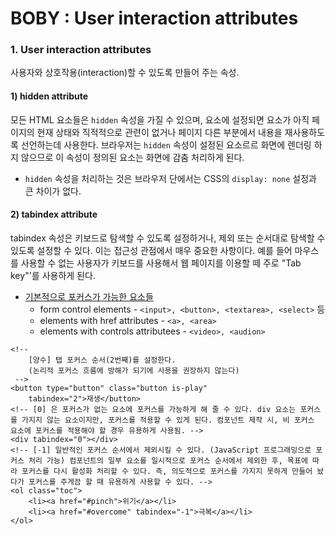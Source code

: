 # BOBY : User interaction attributes

### 1. User interaction attributes

 사용자와 상호작용\(interaction\)할 수 있도록 만들어 주는 속성.

#### 1\) hidden attribute

모든 HTML 요소들은 `hidden` 속성을 가질 수 있으며, 요소에 설정되면 요소가 아직 페이지의 현재 상태와 직적적으로 관련이 없거나 페이지 다른 부분에서 내용을 재사용하도록 선언하는데 사용한다. 브라우저는 `hidden` 속성이 설정된 요소르르 화면에 렌더링 하지 않으므로 이 속성이 정의된 요소는 화면에 감춤 처리하게 된다.

* `hidden` 속성을 처리하는 것은 브라우저 단에서는 CSS의 `display: none` 설정과 큰 차이가 없다.

#### 2\) tabindex attribute

tabindex 속성은 키보드로 탐색할 수 있도록 설정하거나, 제외 또는 순서대로 탐색할 수 있도록 설정할 수 있다. 이는 접근성 관점에서 매우 중요한 사항이다. 예를 들어 마우스를 사용할 수 없는 사용자가 키보드를 사용해서 웹 페이지를 이용할 떼 주로 "Tab key"'를 사용하게 된다.

* [기본적으로 포커스가 가능한 요소](https://allyjs.io/data-tables/focusable.html)[들](https://allyjs.io/data-tables/focusable.html)
  * form control elements - `<input>, <button>, <textarea>, <select>` 등
  * elements with href attributes - `<a>, <area>` 
  * elements with controls attributees - `<video>, <audion>`

```markup
<!-- 
	[양수] 탭 포커스 순서(2번째)를 설정한다. 
	(논리적 포커스 흐름에 방해가 되기에 사용을 권장하지 않는다)
 --> 
<button type="button" class="button is-play"
	tabindex="2">재생</button>
<!-- [0] 은 포커스가 없는 요소에 포커스를 가능하게 해 줄 수 있다. div 요소는 포커스를 가지지 않는 요소이지만, 포커스를 적용할 수 있게 된다. 컴포넌트 제작 시, 비 포커스 요소에 포커스를 적용해야 할 경우 유용하게 사용됨. -->
<div tabindex="0"></div>
<!-- [-1] 일반적인 포커스 순서에서 제외시킬 수 있다. (JavaScript 프로그래밍으로 포커스 처리 가능) 컴포넌트의 일부 요소를 일시적으로 포커스 순서에서 제외한 후, 목표에 따라 포커스를 다시 활성화 처리할 수 있다. 즉, 의도적으로 포커스를 가지지 못하게 만들어 놨다가 포커스를 주게끔 할 때 유용하게 사용할 수 있다. -->
<ol class="toc">
	<li><a href="#pinch">위기</a></li>
	<li><a href="#overcome" tabindex="-1">극복</a></li>
</ol>

```

